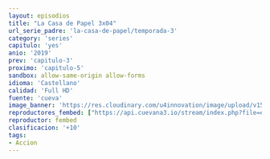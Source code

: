 ```yaml
---
layout: episodios
title: "La Casa de Papel 3x04"
url_serie_padre: 'la-casa-de-papel/temporada-3'
category: 'series'
capitulo: 'yes'
anio: '2019'
prev: 'capitulo-3'
proximo: 'capitulo-5'
sandbox: allow-same-origin allow-forms
idioma: 'Castellano'
calidad: 'Full HD'
fuente: 'cueva'
image_banner: 'https://res.cloudinary.com/u4innovation/image/upload/v1563567323/casa3-banner-min_yqqryd.jpg'
reproductores_fembed: ["https://api.cuevana3.io/stream/index.php?file=ek5lbm9xYWNrS0xYMTZLa2xNbkdvY3ZTb3BtZng4TGp6ZFpobGFMUGtPSFQxYWFYWU1QUDFORGNwcVpnbEplc2xaTnJZSlRTMGViVTBxZGdsdEhPb3RqWGFXWnBtcFNsbHNLR2gzV3l3THVvd29aaVpzR21vNWpDaFhlSndaV2gwZE5uVmFuRHpkekkwbmVYcHNiR3JaV1lhMlZxa3BPcWw1ZHlvcUxWMWRMWTNLT1hjTlhHNWMzSQ","Castellano","https://jplayer.club/v/5qgx4bdg1l7zyz4","Castellano","https://www.seriemega.site/v/mx-dlb588p05d4g","Castellano"]
reproductor: fembed
clasificacion: '+10'
tags:
- Accion
---
```












